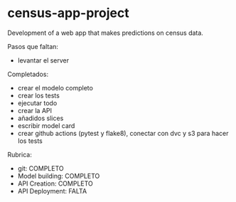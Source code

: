 # census-app-project
Development of a web app that makes predictions on census data. 

Pasos que faltan:
- levantar el server

Completados:
- crear el modelo completo
- crear los tests
- ejecutar todo
- crear la API
- añadidos slices
- escribir model card
- crear github actions (pytest y flake8), conectar con dvc y s3 para hacer los tests

Rubrica:
- git: COMPLETO
- Model building: COMPLETO
- API Creation: COMPLETO
- API Deployment: FALTA